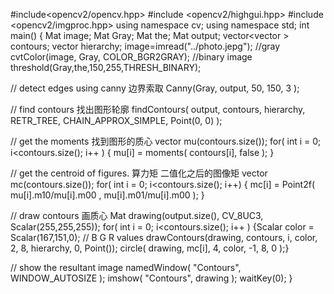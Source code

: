 #include<opencv2/opencv.hpp>
#include <opencv2/highgui.hpp>
#include <opencv2/imgproc.hpp>
using namespace cv;
using namespace std;
int main()
{
   Mat image; 
   Mat Gray;
   Mat the;
   Mat output;
   vector<vector<Point> > contours;
   vector<Vec4i> hierarchy;
   image=imread("../photo.jepg");
   //gray
   cvtColor(image, Gray, COLOR_BGR2GRAY);
   //binary image
   threshold(Gray,the,150,255,THRESH_BINARY);
   
   // detect edges using canny 边界索取
   Canny(Gray, output, 50, 150, 3 );
   
   // find contours 找出图形轮廓
   findContours( output, contours, hierarchy, RETR_TREE, CHAIN_APPROX_SIMPLE, Point(0, 0) );
 
   // get the moments 找到图形的质心
   vector<Moments> mu(contours.size());
   for( int i = 0; i<contours.size(); i++ )
   { mu[i] = moments( contours[i], false ); }
 
   // get the centroid of figures.  算力矩 二值化之后的图像矩
   vector<Point2f> mc(contours.size());
   for( int i = 0; i<contours.size(); i++)
   { mc[i] = Point2f( mu[i].m10/mu[i].m00 , mu[i].m01/mu[i].m00 ); }
 
 
   // draw contours  画质心
   Mat drawing(output.size(), CV_8UC3, Scalar(255,255,255));
   for( int i = 0; i<contours.size(); i++ )
   {Scalar color = Scalar(167,151,0); // B G R values
    drawContours(drawing, contours, i, color, 2, 8, hierarchy, 0, Point());
    circle( drawing, mc[i], 4, color, -1, 8, 0 );}
 
   // show the resultant image
    namedWindow( "Contours", WINDOW_AUTOSIZE );
    imshow( "Contours", drawing );
    waitKey(0);
}

